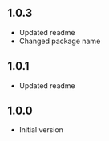 ## 1.0.3

* Updated readme
* Changed package name

## 1.0.1

* Updated readme

## 1.0.0

* Initial version
